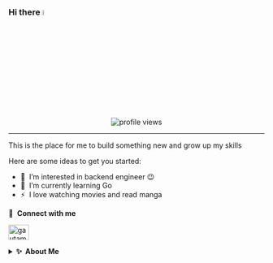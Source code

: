 ### Hi there <a href="https://www.gautamkrishnar.com/"><img src="https://media.giphy.com/media/hvRJCLFzcasrR4ia7z/giphy.gif" width="5%"> </a>

<p align="center">
  <img src="https://gpvc.arturio.dev/khalidrianda" alt="profile views"> 
</p>

---

This is the place for me to build something new and grow up my skills

Here are some ideas to get you started:

- 🔭 &nbsp;I’m interested in backend engineer :wink:
- 🌱 &nbsp;I’m currently learning Go
- ⚡ &nbsp;I love watching movies and read manga

🔗 &nbsp;**Connect with me**
<p align="left">
<a href="https://www.linkedin.com/in/khalidrianda/" target="blank"><img align="center" src="https://raw.githubusercontent.com/rahuldkjain/github-profile-readme-generator/master/src/images/icons/Social/linked-in-alt.svg" alt="gautamkrishnar" height="30" width="40" /></a>

<details>
  <summary><b>✨&nbsp;&nbsp;About&nbsp;Me</b></summary>
  <br/>
  
I am a Backend Developer with 1 years of experience in developing applications or software.

### My Opensource Story
All of my projects are released as open-source on GitHub, this includes some of my GitHub trending projects:
- [GunTour](https://github.com/GunTour/Back-End) - An application to help mountaineers who want to book tickets, hire a ranger and rental goods for climbing. This project contains database using MySQL, ORM using GORM, a container using docker, server using AWS EC2, and external API using Google Calendar API, Gmail API, and Midtrans API.
- [Healtymart](https://github.com/E-Commerce-App-Team-5/Back-End) - people who want to be a seller and a buyer at the same time in this application. this app can be used for selling vegetables and fruits and has integrated with a payment gateway system which easier to pay.
- [InFTSeries](https://github.com/khalidrianda/InFTSeries) - An application to forecast data using the fuzzy times series method which is intended to complete a college thesis. This project using framework CodeIgniter, and MySQL.

I learned C, Java, and PHP when I was in college and took some classes for mastering the backend with go and I still want learning more about programming, and apply it for better purposes.

</details>
